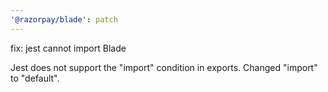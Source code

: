 ```yaml
---
'@razorpay/blade': patch
---
```


fix: jest cannot import Blade

Jest does not support the "import" condition in exports. Changed "import" to "default".
